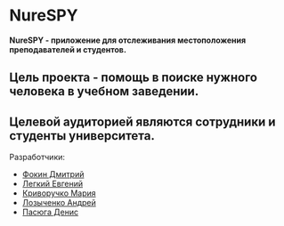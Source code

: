 # NureSPY
**NureSPY - приложение для отслеживания местоположения преподавателей и студентов.**
## Цель проекта - помощь в поиске нужного человека в учебном заведении.
## Целевой аудиторией являются сотрудники и студенты университета.

Разработчики:
 * [Фокин Дмитрий](mailto:dmytro.fokin@nure.ua)
 * [Легкий Евгений](mailto:yevhen.lehkyi@nure.ua)
 * [Криворучко Мария](mailto:mariia.kryvoruchko@nure.ua)
 * [Лозыченко Андрей](mailto:andrii.lozychenko@nure.ua)
 * [Пасюга Денис](mailto:denys.pasiuha@nure.ua)
 
